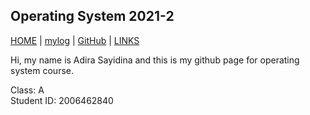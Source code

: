 ## Operating System 2021-2

[HOME](https://adirasayidina.github.io/os212/) | [mylog](TXT/mylog.txt) | [GitHub](https://github.com/adirasayidina) | [LINKS](/links.md/)

Hi, my name is Adira Sayidina and this is my github page for operating system course.

Class: A <br>
Student ID: 2006462840
